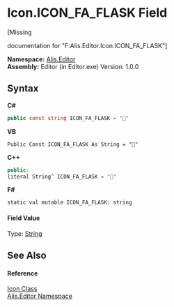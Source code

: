 # Icon.ICON_FA_FLASK Field
 

\[Missing <summary> documentation for "F:Alis.Editor.Icon.ICON_FA_FLASK"\]

**Namespace:**&nbsp;<a href="b150ade4-39de-a232-5f06-d3cdc1b2c538">Alis.Editor</a><br />**Assembly:**&nbsp;Editor (in Editor.exe) Version: 1.0.0

## Syntax

**C#**<br />
``` C#
public const string ICON_FA_FLASK = ""
```

**VB**<br />
``` VB
Public Const ICON_FA_FLASK As String = ""
```

**C++**<br />
``` C++
public:
literal String^ ICON_FA_FLASK = ""
```

**F#**<br />
``` F#
static val mutable ICON_FA_FLASK: string
```


#### Field Value
Type: <a href="https://docs.microsoft.com/dotnet/api/system.string" target="_blank">String</a>

## See Also


#### Reference
<a href="cc0f883c-67f8-f772-c6d7-a60b129f22a7">Icon Class</a><br /><a href="b150ade4-39de-a232-5f06-d3cdc1b2c538">Alis.Editor Namespace</a><br />